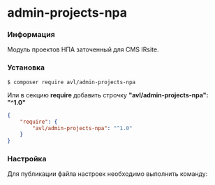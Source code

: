 # admin-projects-npa

### Информация

Модуль проектов НПА заточенный для CMS IRsite.

### Установка

```
$ composer require avl/admin-projects-npa
```
Или в секцию **require** добавить строчку **"avl/admin-projects-npa": "^1.0"**

```json
{
    "require": {
        "avl/admin-projects-npa": "^1.0"
    }
}
```
### Настройка

Для публикации файла настроек необходимо выполнить команду:

```

```
